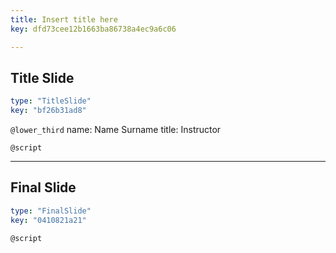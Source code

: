 ```yaml
---
title: Insert title here
key: dfd73cee12b1663ba86738a4ec9a6c06

---
```

## Title Slide

```yaml
type: "TitleSlide"
key: "bf26b31ad8"
```

`@lower_third`
name: Name Surname
title: Instructor


`@script`



---
## Final Slide

```yaml
type: "FinalSlide"
key: "0410821a21"
```

`@script`


